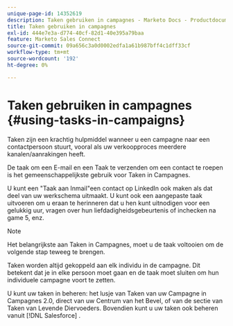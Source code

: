 ```yaml
---
unique-page-id: 14352619
description: Taken gebruiken in campagnes - Marketo Docs - Productdocumentatie
title: Taken gebruiken in campagnes
exl-id: 444e7e3a-d774-40cf-82d1-40e395a79baa
feature: Marketo Sales Connect
source-git-commit: 09a656c3a0d0002edfa1a61b987bff4c1dff33cf
workflow-type: tm+mt
source-wordcount: '192'
ht-degree: 0%

---
```


# Taken gebruiken in campagnes {#using-tasks-in-campaigns}

Taken zijn een krachtig hulpmiddel wanneer u een campagne naar een contactpersoon stuurt, vooral als uw verkoopproces meerdere kanalen/aanrakingen heeft.

De taak om een E-mail en een Taak te verzenden om een contact te roepen is het gemeenschappelijkste gebruik voor Taken in Campagnes.

U kunt een &quot;Taak aan Inmail&quot;een contact op LinkedIn ook maken als dat deel van uw werkschema uitmaakt. U kunt ook een aangepaste taak uitvoeren om u eraan te herinneren dat u hen kunt uitnodigen voor een gelukkig uur, vragen over hun liefdadigheidsgebeurtenis of inchecken na game 5, enz.

>[!NOTE]
>
>Het belangrijkste aan Taken in Campagnes, moet u de taak voltooien om de volgende stap teweeg te brengen.

Taken worden altijd gekoppeld aan elk individu in de campagne. Dit betekent dat je in elke persoon moet gaan en de taak moet sluiten om hun individuele campagne voort te zetten.

U kunt uw taken in beheren: het lusje van Taken van uw Campagne in Campagnes 2.0, direct van uw Centrum van het Bevel, of van de sectie van Taken van Levende Diervoeders. Bovendien kunt u uw taken ook beheren vanuit [!DNL Salesforce] .
